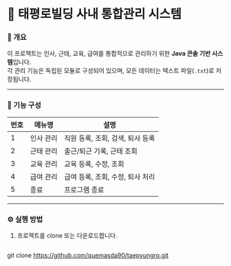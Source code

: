# 🏢 태평로빌딩 사내 통합관리 시스템

### 📌 개요
이 프로젝트는 인사, 근태, 교육, 급여를 통합적으로 관리하기 위한 **Java 콘솔 기반 시스템**입니다.  
각 관리 기능은 독립된 모듈로 구성되어 있으며, 모든 데이터는 텍스트 파일(`.txt`)로 저장됩니다.  

---

### 📂 기능 구성

| 번호 | 메뉴명 | 설명 |
|------|--------|------|
| 1 | 인사 관리 | 직원 등록, 조회, 검색, 퇴사 등록 |
| 2 | 근태 관리 | 출근/퇴근 기록, 근태 조회 |
| 3 | 교육 관리 | 교육 등록, 수정, 조회 |
| 4 | 급여 관리 | 급여 등록, 조회, 수정, 퇴사 처리 |
| 5 | 종료 | 프로그램 종료 |

---

### ⚙️ 실행 방법

1. 프로젝트를 clone 또는 다운로드합니다.
   ```bash
git clone https://github.com/quemasda90/taepyungro.git
